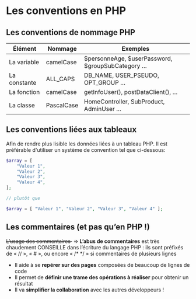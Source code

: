 # Les conventions en PHP

## Les conventions de nommage PHP​ <a href="#les-conventions-de-nommage-php" id="les-conventions-de-nommage-php"></a>

| Élément       | Nommage     | Exemples                                          |
| ------------- | ----------- | ------------------------------------------------- |
| La variable​  | camelCase​  | $personneAge, $userPassword, $groupSubCategory …​ |
| La constante​ | ALL\_CAPS​  | DB\_NAME, USER\_PSEUDO, OPT\_GROUP …​             |
| La fonction​  | camelCase​  | getInfoUser(), postDataClient(), …​               |
| La classe​    | PascalCase​ | HomeController, SubProduct, AdminUser …​          |

## Les conventions liées aux tableaux​ <a href="#les-conventions-liees-aux-tableaux" id="les-conventions-liees-aux-tableaux"></a>

Afin de rendre plus lisible les données liées à un tableau PHP​. Il est préférable d'utiliser un système de convention tel que ci-dessous​ :

```php
$array = [
    "Valeur 1",
    "Valeur 2",
    "Valeur 3",
    "Valeur 4",
];

// plutôt que

$array = [ "Valeur 1", "Valeur 2", "Valeur 3", "Valeur 4" ];
```

## Les commentaires (et pas qu’en PHP !)​ <a href="#les-commentaires-et-pas-quen-php" id="les-commentaires-et-pas-quen-php"></a>

~~L’usage des commentaires ​~~ => **L’abus de commentaires** est très chaudement CONSEILLE dans l’écriture du langage PHP : ils sont préfixés de « // », « # », ou encore « /\* \*/ » si commentaires de plusieurs lignes​

* Il aide à se **repérer sur des pages** composées de beaucoup de lignes de code​
* Il permet de **définir une trame des opérations à réaliser** pour obtenir un résultat ​
* Il va **simplifier la collaboration** avec les autres développeurs !​
